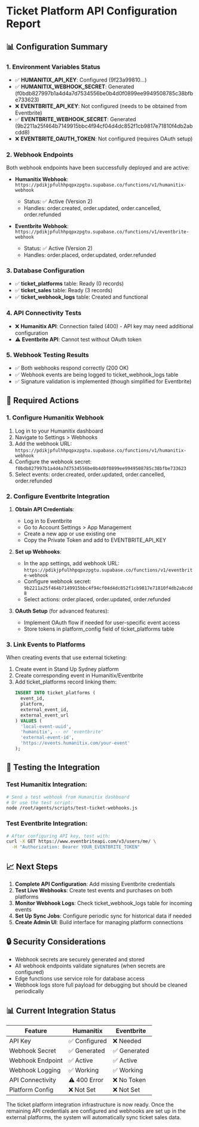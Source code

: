 # Ticket Platform API Configuration Report

## 📊 Configuration Summary

### 1. Environment Variables Status
- ✅ **HUMANITIX_API_KEY**: Configured (9f23a99810...)
- ✅ **HUMANITIX_WEBHOOK_SECRET**: Generated (f0bdb827997b1a4d4a7d7534556be0b4d0f0899ee9949508785c38bfbe733623)
- ❌ **EVENTBRITE_API_KEY**: Not configured (needs to be obtained from Eventbrite)
- ✅ **EVENTBRITE_WEBHOOK_SECRET**: Generated (9b2211a25f464b7149915bbc4f94cf04d4dc852f1cb9817e71810f4db2abcdd8)
- ❌ **EVENTBRITE_OAUTH_TOKEN**: Not configured (requires OAuth setup)

### 2. Webhook Endpoints
Both webhook endpoints have been successfully deployed and are active:

- **Humanitix Webhook**: `https://pdikjpfulhhpqpxzpgtu.supabase.co/functions/v1/humanitix-webhook`
  - Status: ✅ Active (Version 2)
  - Handles: order.created, order.updated, order.cancelled, order.refunded
  
- **Eventbrite Webhook**: `https://pdikjpfulhhpqpxzpgtu.supabase.co/functions/v1/eventbrite-webhook`
  - Status: ✅ Active (Version 2)
  - Handles: order.placed, order.updated, order.refunded

### 3. Database Configuration
- ✅ **ticket_platforms** table: Ready (0 records)
- ✅ **ticket_sales** table: Ready (3 records)
- ✅ **ticket_webhook_logs** table: Created and functional

### 4. API Connectivity Tests
- ❌ **Humanitix API**: Connection failed (400) - API key may need additional configuration
- ⚠️ **Eventbrite API**: Cannot test without OAuth token

### 5. Webhook Testing Results
- ✅ Both webhooks respond correctly (200 OK)
- ✅ Webhook events are being logged to ticket_webhook_logs table
- ✅ Signature validation is implemented (though simplified for Eventbrite)

## 🔧 Required Actions

### 1. Configure Humanitix Webhook
1. Log in to your Humanitix dashboard
2. Navigate to Settings > Webhooks
3. Add the webhook URL: `https://pdikjpfulhhpqpxzpgtu.supabase.co/functions/v1/humanitix-webhook`
4. Configure the webhook secret: `f0bdb827997b1a4d4a7d7534556be0b4d0f0899ee9949508785c38bfbe733623`
5. Select events: order.created, order.updated, order.cancelled, order.refunded

### 2. Configure Eventbrite Integration
1. **Obtain API Credentials**:
   - Log in to Eventbrite
   - Go to Account Settings > App Management
   - Create a new app or use existing one
   - Copy the Private Token and add to EVENTBRITE_API_KEY

2. **Set up Webhooks**:
   - In the app settings, add webhook URL: `https://pdikjpfulhhpqpxzpgtu.supabase.co/functions/v1/eventbrite-webhook`
   - Configure webhook secret: `9b2211a25f464b7149915bbc4f94cf04d4dc852f1cb9817e71810f4db2abcdd8`
   - Select actions: order.placed, order.updated, order.refunded

3. **OAuth Setup** (for advanced features):
   - Implement OAuth flow if needed for user-specific event access
   - Store tokens in platform_config field of ticket_platforms table

### 3. Link Events to Platforms
When creating events that use external ticketing:
1. Create event in Stand Up Sydney platform
2. Create corresponding event in Humanitix/Eventbrite
3. Add ticket_platforms record linking them:
   ```sql
   INSERT INTO ticket_platforms (
     event_id, 
     platform, 
     external_event_id, 
     external_event_url
   ) VALUES (
     'local-event-uuid',
     'humanitix', -- or 'eventbrite'
     'external-event-id',
     'https://events.humanitix.com/your-event'
   );
   ```

## 🧪 Testing the Integration

### Test Humanitix Integration:
```bash
# Send a test webhook from Humanitix dashboard
# Or use the test script:
node /root/agents/scripts/test-ticket-webhooks.js
```

### Test Eventbrite Integration:
```bash
# After configuring API key, test with:
curl -X GET https://www.eventbriteapi.com/v3/users/me/ \
  -H "Authorization: Bearer YOUR_EVENTBRITE_TOKEN"
```

## 📈 Next Steps

1. **Complete API Configuration**: Add missing Eventbrite credentials
2. **Test Live Webhooks**: Create test events and purchases on both platforms
3. **Monitor Webhook Logs**: Check ticket_webhook_logs table for incoming events
4. **Set Up Sync Jobs**: Configure periodic sync for historical data if needed
5. **Create Admin UI**: Build interface for managing platform connections

## 🔒 Security Considerations

- Webhook secrets are securely generated and stored
- All webhook endpoints validate signatures (when secrets are configured)
- Edge functions use service role for database access
- Webhook logs store full payload for debugging but should be cleaned periodically

## 📊 Current Integration Status

| Feature | Humanitix | Eventbrite |
|---------|-----------|------------|
| API Key | ✅ Configured | ❌ Needed |
| Webhook Secret | ✅ Generated | ✅ Generated |
| Webhook Endpoint | ✅ Active | ✅ Active |
| Webhook Logging | ✅ Working | ✅ Working |
| API Connectivity | ⚠️ 400 Error | ❌ No Token |
| Platform Config | ❌ Not Set | ❌ Not Set |

The ticket platform integration infrastructure is now ready. Once the remaining API credentials are configured and webhooks are set up in the external platforms, the system will automatically sync ticket sales data.